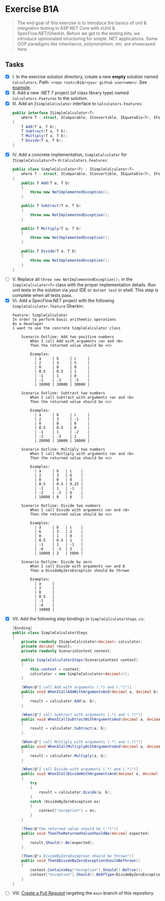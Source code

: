 # Exercise B1A
> The end goal of this exercise is to introduce the basics of unit & integration testing in ASP.NET Core with xUnit & SpecFlow.NET/Gherkin.
> Before we get to the testing bits, we introduce opinionated structuring for simple .NET applications.
> Some OOP paradigms like inheritance, polymorphism, etc. are showcased here.

## Tasks
- [x] I. In the exercise solution directory, create a new **empty** solution named `Calculators`. Path: `<repo root>/B1A/<your github username>/`. See [example](../solutions/B1A/dystopiandev/Calculators).
- [x] II. Add a new .NET 7 project (of class library type) named `Calculators.Features` to the solution.
- [x] III. Add an `ISimpleCalculator` interface to `Calculators.Features`:
   ```cs
   public interface ISimpleCalculator<T>
       where T : struct, IComparable, IConvertible, IEquatable<T>, IFormattable, INumberBase<T>
   {
       T Add(T a, T b);
       T Subtract(T a, T b);
       T Multiply(T a, T b);
       T Divide(T a, T b);
   }
   ```
- [x] IV. Add a concrete implementation, `SimpleCalculator` for `ISimpleCalculator<T>` in `Calculators.Features`:
   ```cs
   public class SimpleCalculator<T> : ISimpleCalculator<T>
       where T : struct, IComparable, IConvertible, IEquatable<T>, IFormattable, INumberBase<T>
   {
       public T Add(T a, T b)
       {
           throw new NotImplementedException();
       }

       public T Subtract(T a, T b)
       {
           throw new NotImplementedException();
       }

       public T Multiply(T a, T b)
       {
           throw new NotImplementedException();
       }

       public T Divide(T a, T b)
       {
           throw new NotImplementedException();
       }
   }
   ```
- [ ] V. Replace all `throw new NotImplementedException();` in the `SimpleCalculator<T>` class with the proper implementation details. Run unit tests in the solution via your IDE or `dotnet test` in shell. This step is complete when all tests pass.
- [x] VI. Add a SpecFlow.NET project with the following `SimpleCalculator.feature` Gherkin:
   ```gherkin
   Feature: SimpleCalculator
   In order to perform basic arithmetic operations
   As a developer
   I want to use the concrete SimpleCalculator class

       Scenario Outline: Add two positive numbers
           When I call Add with arguments <a> and <b>
           Then the returned value should be <c>

           Examples:
             | a     | b     | c     |
             | 2     | 3     | 5     |
             | 0     | 0     | 0     |
             | 0.5   | 0.5   | 1     |
             | -1    | 1     | 0     |
             | -2    | -3    | -5    |
             | 10000 | 20000 | 30000 |

       Scenario Outline: Subtract two numbers
           When I call Subtract with arguments <a> and <b>
           Then the returned value should be <c>

           Examples:
             | a     | b     | c     |
             | 2     | 3     | -1    |
             | 0     | 0     | 0     |
             | 0.5   | 0.5   | 0     |
             | -1    | 1     | -2    |
             | -2    | -3    | 1     |
             | 20000 | 10000 | 10000 |

       Scenario Outline: Multiply two numbers
           When I call Multiply with arguments <a> and <b>
           Then the returned value should be <c>

           Examples:
             | a     | b   | c    |
             | 2     | 3   | 6    |
             | 0     | 0   | 0    |
             | 0.5   | 0.5 | 0.25 |
             | -1    | 1   | -1   |
             | -2    | -3  | 6    |
             | 10000 | 0   | 0    |

       Scenario Outline: Divide two numbers
           When I call Divide with arguments <a> and <b>
           Then the returned value should be <c>

           Examples:
             | a     | b   | c    |
             | 6     | 3   | 2    |
             | 0     | 1   | 0    |
             | 0.5   | 0.5 | 1    |
             | -1    | 1   | -1   |
             | -6    | -3  | 2    |
             | 10000 | 2   | 5000 |

       Scenario Outline: Divide by zero
           When I call Divide with arguments <a> and 0
           Then a DivideByZeroException should be thrown

           Examples:
             | a     |
             | 2     |
             | 0     |
             | 0.5   |
             | -1    |
             | -6    |
             | 10000 |
   ```
- [x] VII. Add the following step bindings in `SimpleCalculatorSteps.cs`:
   ```cs
   [Binding]
   public class SimpleCalculatorSteps
   {
       private readonly ISimpleCalculator<decimal> calculator;
       private decimal result;
       private readonly ScenarioContext context;

       public SimpleCalculatorSteps(ScenarioContext context)
       {
           this.context = context;
           calculator = new SimpleCalculator<decimal>();
       }

       [When(@"I call Add with arguments (.*) and (.*)")]
       public void WhenICallAddWithArgumentsAnd(decimal a, decimal b)
       {
           result = calculator.Add(a, b);
       }

       [When(@"I call Subtract with arguments (.*) and (.*)")]
       public void WhenICallSubtractWithArgumentsAnd(decimal a, decimal b)
       {
           result = calculator.Subtract(a, b);
       }

       [When(@"I call Multiply with arguments (.*) and (.*)")]
       public void WhenICallMultiplyWithArgumentsAnd(decimal a, decimal b)
       {
           result = calculator.Multiply(a, b);
       }

       [When(@"I call Divide with arguments (.*) and (.*)")]
       public void WhenICallDivideWithArgumentsAnd(decimal a, decimal b)
       {
           try
           {
               result = calculator.Divide(a, b);
           }
           catch (DivideByZeroException ex)
           {
               context["exception"] = ex;
           }
       }

       [Then(@"the returned value should be (.*)")]
       public void ThenTheReturnedValueShouldBe(decimal expected)
       {
           result.Should().Be(expected);
       }

       [Then(@"a DivideByZeroException should be thrown")]
       public void ThenADivideByZeroExceptionShouldBeThrown()
       {
           context.ContainsKey("exception").Should().BeTrue();
           context["exception"].Should().BeOfType<DivideByZeroException>();
       }
   }
   ```
- [ ] VIII. [Create a Pull Request](https://docs.github.com/en/pull-requests/collaborating-with-pull-requests/proposing-changes-to-your-work-with-pull-requests/creating-a-pull-request) targeting the `main` branch of this repository.
